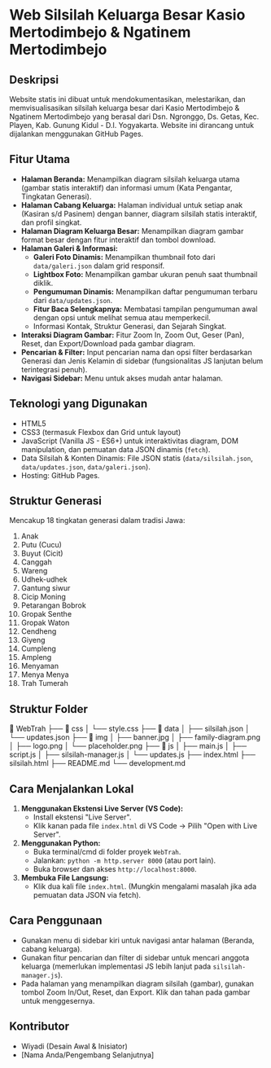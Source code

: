 # Web Silsilah Keluarga Besar Kasio Mertodimbejo & Ngatinem Mertodimbejo

## Deskripsi
Website statis ini dibuat untuk mendokumentasikan, melestarikan, dan memvisualisasikan silsilah keluarga besar dari Kasio Mertodimbejo & Ngatinem Mertodimbejo yang berasal dari Dsn. Ngronggo, Ds. Getas, Kec. Playen, Kab. Gunung Kidul - D.I. Yogyakarta. Website ini dirancang untuk dijalankan menggunakan GitHub Pages.

## Fitur Utama
*   **Halaman Beranda:** Menampilkan diagram silsilah keluarga utama (gambar statis interaktif) dan informasi umum (Kata Pengantar, Tingkatan Generasi).
*   **Halaman Cabang Keluarga:** Halaman individual untuk setiap anak (Kasiran s/d Pasinem) dengan banner, diagram silsilah statis interaktif, dan profil singkat.
*   **Halaman Diagram Keluarga Besar:** Menampilkan diagram gambar format besar dengan fitur interaktif dan tombol download.
*   **Halaman Galeri & Informasi:**
    *   **Galeri Foto Dinamis:** Menampilkan thumbnail foto dari `data/galeri.json` dalam grid responsif.
    *   **Lightbox Foto:** Menampilkan gambar ukuran penuh saat thumbnail diklik.
    *   **Pengumuman Dinamis:** Menampilkan daftar pengumuman terbaru dari `data/updates.json`.
    *   **Fitur Baca Selengkapnya:** Membatasi tampilan pengumuman awal dengan opsi untuk melihat semua atau memperkecil.
    *   Informasi Kontak, Struktur Generasi, dan Sejarah Singkat.
*   **Interaksi Diagram Gambar:** Fitur Zoom In, Zoom Out, Geser (Pan), Reset, dan Export/Download pada gambar diagram.
*   **Pencarian & Filter:** Input pencarian nama dan opsi filter berdasarkan Generasi dan Jenis Kelamin di sidebar (fungsionalitas JS lanjutan belum terintegrasi penuh).
*   **Navigasi Sidebar:** Menu untuk akses mudah antar halaman.

## Teknologi yang Digunakan
*   HTML5
*   CSS3 (termasuk Flexbox dan Grid untuk layout)
*   JavaScript (Vanilla JS - ES6+) untuk interaktivitas diagram, DOM manipulation, dan pemuatan data JSON dinamis (`fetch`).
*   Data Silsilah & Konten Dinamis: File JSON statis (`data/silsilah.json`, `data/updates.json`, `data/galeri.json`).
*   Hosting: GitHub Pages.

## Struktur Generasi
Mencakup 18 tingkatan generasi dalam tradisi Jawa:
1.  Anak
2.  Putu (Cucu)
3.  Buyut (Cicit)
4.  Canggah
5.  Wareng
6.  Udhek-udhek
7.  Gantung siwur
8.  Cicip Moning
9.  Petarangan Bobrok
10. Gropak Senthe
11. Gropak Waton
12. Cendheng
13. Giyeng
14. Cumpleng
15. Ampleng
16. Menyaman
17. Menya Menya
18. Trah Tumerah

## Struktur Folder
📁 WebTrah
├── 📁 css
│   └── style.css
├── 📁 data
│   ├── silsilah.json
│   └── updates.json
├── 📁 img
│   ├── banner.jpg
│   ├── family-diagram.png
│   ├── logo.png
│   └── placeholder.png
├── 📁 js
│   ├── main.js
│   ├── script.js
│   ├── silsilah-manager.js
│   └── updates.js
├── index.html
├── silsilah.html
├── README.md
└── development.md

## Cara Menjalankan Lokal
1.  **Menggunakan Ekstensi Live Server (VS Code):**
    *   Install ekstensi "Live Server".
    *   Klik kanan pada file `index.html` di VS Code -> Pilih "Open with Live Server".
2.  **Menggunakan Python:**
    *   Buka terminal/cmd di folder proyek `WebTrah`.
    *   Jalankan: `python -m http.server 8000` (atau port lain).
    *   Buka browser dan akses `http://localhost:8000`.
3.  **Membuka File Langsung:**
    *   Klik dua kali file `index.html`. (Mungkin mengalami masalah jika ada pemuatan data JSON via fetch).

## Cara Penggunaan
*   Gunakan menu di sidebar kiri untuk navigasi antar halaman (Beranda, cabang keluarga).
*   Gunakan fitur pencarian dan filter di sidebar untuk mencari anggota keluarga (memerlukan implementasi JS lebih lanjut pada `silsilah-manager.js`).
*   Pada halaman yang menampilkan diagram silsilah (gambar), gunakan tombol Zoom In/Out, Reset, dan Export. Klik dan tahan pada gambar untuk menggesernya.

## Kontributor
*   Wiyadi (Desain Awal & Inisiator)
*   [Nama Anda/Pengembang Selanjutnya]
